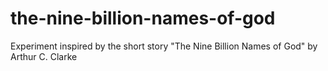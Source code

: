 # the-nine-billion-names-of-god
Experiment inspired by the short story "The Nine Billion Names of God" by Arthur C. Clarke
